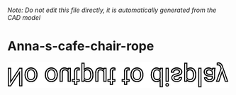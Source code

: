###### Note: Do not edit this file directly, it is automatically generated from the CAD model

# Anna-s-cafe-chair-rope

![](/project.svg)



 

